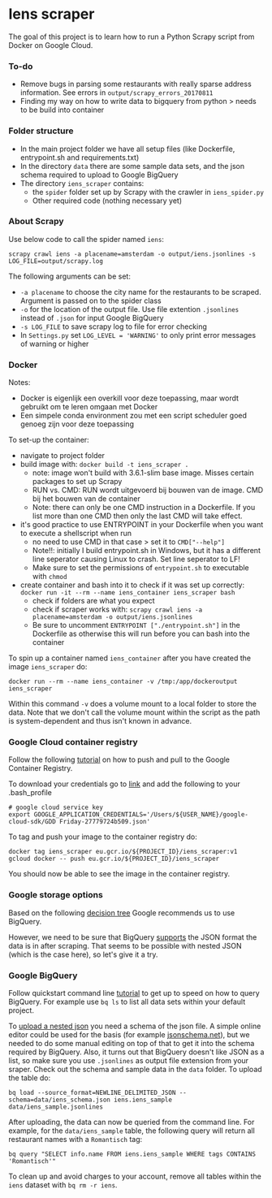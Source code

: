 # Iens scraper

The goal of this project is to learn how to run a Python Scrapy script from Docker on Google Cloud.

### To-do

* Remove bugs in parsing some restaurants with really sparse address information. See errors in `output/scrapy_errors_20170811`
* Finding my way on how to write data to bigquery from python > needs to be build into container

### Folder structure

* In the main project folder we have all setup files (like Dockerfile, entrypoint.sh and requirements.txt)
* In the directory `data` there are some sample data sets, and the json schema required to upload to Google BigQuery
* The directory `iens_scraper` contains:
    * the `spider` folder set up by Scrapy with the crawler in `iens_spider.py`
    * Other required code (nothing necessary yet)

### About Scrapy

Use below code to call the spider named `iens`:
```
scrapy crawl iens -a placename=amsterdam -o output/iens.jsonlines -s LOG_FILE=output/scrapy.log
```
The following arguments can be set:
* `-a placename` to choose the city name for the restaurants to be scraped. Argument is passed on to the spider class
* `-o` for the location of the output file. Use file extention `.jsonlines` instead of `.json` for input Google BigQuery
* `-s LOG_FILE` to save scrapy log to file for error checking
* In `Settings.py` set `LOG_LEVEL = 'WARNING'` to only print error messages of warning or higher


### Docker

Notes:
* Docker is eigenlijk een overkill voor deze toepassing, maar wordt gebruikt om te leren omgaan met Docker
* Een simpele conda environment zou met een script scheduler goed genoeg zijn voor deze toepassing

To set-up the container:
* navigate to project folder
* build image with: `docker build -t iens_scraper .`
    - note: image won't build with 3.6.1-slim base image. Misses certain packages to set up Scrapy
    - RUN vs. CMD: RUN wordt uitgevoerd bij bouwen van de image. CMD bij het bouwen van de container
    - Note: there can only be one CMD instruction in a Dockerfile. If you list more than one CMD then only the last CMD will take effect.
* it's good practice to use ENTRYPOINT in your Dockerfile when you want to execute a shellscript when run
    - no need to use CMD in that case > set it to `CMD["--help"]`
    - Note!!: initially I build entrypoint.sh in Windows, but it has a different line seperator causing Linux to crash. Set line seperator to LF!
    - Make sure to set the permissions of `entrypoint.sh` to executable with `chmod`
* create container and bash into it to check if it was set up correctly: `docker run -it --rm --name iens_container iens_scraper bash`
    - check if folders are what you expect
    - check if scraper works with: `scrapy crawl iens -a placename=amsterdam -o output/iens.jsonlines`
    - Be sure to uncomment `ENTRYPOINT ["./entrypoint.sh"]` in the Dockerfile as otherwise this will run before you can 
    bash into the container

To spin up a container named `iens_container` after you have created the image `iens_scraper` do:
```
docker run --rm --name iens_container -v /tmp:/app/dockeroutput iens_scraper
```
Within this command `-v` does a volume mount to a local folder to store the data. Note that we don't call the volume
mount within the script as the path is system-dependent and thus isn't known in advance.

### Google Cloud container registry

Follow the following [tutorial](https://cloud.google.com/container-registry/docs/pushing-and-pulling?hl=en_US) on how to 
push and pull to the Google Container Registry.

To download your credentials go to [link](https://cloud.google.com/docs/authentication/getting-started) 
and add the following to your .bash_profile

```
# google cloud service key
export GOOGLE_APPLICATION_CREDENTIALS='/Users/${USER_NAME}/google-cloud-sdk/GDD Friday-27779724b509.json'
```


To tag and push your image to the container registry do:
```
docker tag iens_scraper eu.gcr.io/${PROJECT_ID}/iens_scraper:v1
gcloud docker -- push eu.gcr.io/${PROJECT_ID}/iens_scraper
```
You should now be able to see the image in the container registry.

### Google storage options

Based on the following [decision tree](https://cloud.google.com/storage-options/) Google recommends us to use BigQuery.

However, we need to be sure that BigQuery [supports](https://cloud.google.com/bigquery/data-formats) the JSON format the
data is in after scraping. That seems to be possible with nested JSON (which is the case here), so let's give it a try.

### Google BigQuery


Follow quickstart command line [tutorial](https://cloud.google.com/bigquery/quickstart-command-line) to get up to speed 
on how to query BigQuery. For example use `bq ls` to list all data sets within your default project. 

To [upload a nested json](https://cloud.google.com/bigquery/loading-data#loading_nested_and_repeated_json_data) you need
a schema of the json file. A simple online editor could be used for the basis (for example [jsonschema.net]()), but we 
needed to do some manual editing on top of that to get it into the schema required by BigQuery. Also, it turns out that 
BigQuery doesn't like JSON as a list, so make sure you use `.jsonlines` as output file extension from your sraper. 
Check out the schema and sample data in the `data` folder. To upload the table do:

```
bq load --source_format=NEWLINE_DELIMITED_JSON --schema=data/iens_schema.json iens.iens_sample data/iens_sample.jsonlines
```

After uploading, the data can now be queried from the command line. For example, for the `data/iens_sample` table, the 
following query will return all restaurant names with a `Romantisch` tag:

```
bq query "SELECT info.name FROM iens.iens_sample WHERE tags CONTAINS 'Romantisch'"
```  

To clean up and avoid charges to your account, remove all tables within the `iens` dataset with `bq rm -r iens`.

